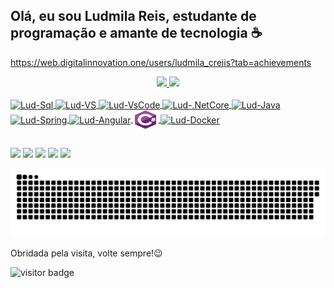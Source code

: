 ## Olá, eu sou Ludmila Reis, estudante de programação e amante de tecnologia ☕ 
https://web.digitalinnovation.one/users/ludmila_creiis?tab=achievements

<div align="center">
  <a href="https://github.com/LudmilaReis">
  <img height="180em" src="https://github-readme-stats.vercel.app/api?username=LudmilaReis&show_icons=true&theme=dracula&include_all_commits=true&count_private=true"/>
  <img height="180em" src="https://github-readme-stats.vercel.app/api/top-langs/?username=LudmilaReis&layout=compact&langs_count=7&theme=dracula"/>
</div>
  <div style="display: inline_block"><br>
  <img align="center" alt="Lud-Sql" height="30" width="40" src="https://cdn.jsdelivr.net/gh/devicons/devicon/icons/microsoftsqlserver/microsoftsqlserver-plain.svg">
  <img align="center" alt="Lud-VS" height="30" width="40" src="https://cdn.jsdelivr.net/gh/devicons/devicon/icons/visualstudio/visualstudio-plain.svg">
  <img align="center" alt="Lud-VsCode" height="30" width="40" src="https://cdn.jsdelivr.net/gh/devicons/devicon/icons/vscode/vscode-original.svg">
  <img align="center" alt="Lud-.NetCore" height="30" width="40" src="https://cdn.jsdelivr.net/gh/devicons/devicon/icons/dotnetcore/dotnetcore-original.svg">
  <img align="center" alt="Lud-Java" height="30" width="40" src="https://cdn.jsdelivr.net/gh/devicons/devicon/icons/java/java-original.svg">
  <img align="center" alt="Lud-Spring" height="30" width="40" src="https://cdn.jsdelivr.net/gh/devicons/devicon/icons/spring/spring-original.svg">
  <img align="center" alt="Lud-Angular" height="30" width="40" src="https://cdn.jsdelivr.net/gh/devicons/devicon/icons/angularjs/angularjs-original.svg">
  <img align="center" alt="Lud-Csharp" height="30" width="40" src="https://raw.githubusercontent.com/devicons/devicon/master/icons/csharp/csharp-original.svg">
  <img align="center" alt="Lud-Docker" height="30" width="40" src="https://cdn.jsdelivr.net/gh/devicons/devicon/icons/docker/docker-original.svg">
  </div>
  
  ##
  
<div> 
  <a href="https://instagram.com/ludmilacr" target="_blank"><img src="https://img.shields.io/badge/-Instagram-%23E4405F?style=for-the-badge&logo=instagram&logoColor=white" target="_blank"></a>
 	<a href="https://twitter.com/LudmilaCReiis" target="_blank"><img src="https://img.shields.io/badge/Twitter-1DA1F2?style=for-the-badge&logo=twitter&logoColor=white" target="_blank"></a>
   <a href = "mailto:ludmila.creiis@gmail.com"><img src="https://img.shields.io/badge/-Gmail-%23333?style=for-the-badge&logo=gmail&logoColor=white" target="_blank"></a>
  <a href="https://www.linkedin.com/in/ludmila-c%C3%A2mara-dos-reis-28361434/" target="_blank"><img src="https://img.shields.io/badge/-LinkedIn-%230077B5?style=for-the-badge&logo=linkedin&logoColor=white" target="_blank"></a> 
  <a href="https://api.whatsapp.com/send?phone=5521997923011" target="_blank"><img src="https://img.shields.io/badge/WhatsApp-25D366?style=for-the-badge&logo=whatsapp&logoColor=white" target="_blank"></a> 
 
  ![Snake animation](https://github.com/LudmilaReis/LudmilaReis/blob/output/github-contribution-grid-snake.svg)
 
</div>
  Obridada pela visita, volte sempre!😉	
  
  ![visitor badge](https://visitor-badge.glitch.me/badge?page_id=LudmilaReis.visitor-badge)

